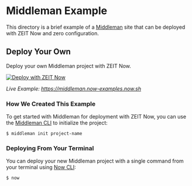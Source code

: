 # Middleman Example

This directory is a brief example of a [Middleman](https://middlemanapp.com/) site that can be deployed with ZEIT Now and zero configuration.

## Deploy Your Own

Deploy your own Middleman project with ZEIT Now.

[![Deploy with ZEIT Now](https://vercel.com/button)](https://vercel.com/import/project?template=https://github.com/zeit/now/tree/master/examples/middleman)

_Live Example: https://middleman.now-examples.now.sh_

### How We Created This Example

To get started with Middleman for deployment with ZEIT Now, you can use the [Middleman CLI](https://middlemanapp.com/basics/start-new-site/) to initialize the project:

```shell
$ middleman init project-name
```

### Deploying From Your Terminal

You can deploy your new Middleman project with a single command from your terminal using [Now CLI](https://vercel.com/download):

```shell
$ now
```

